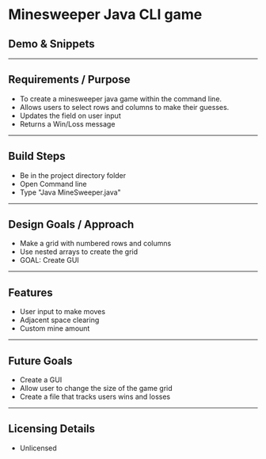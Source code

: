 # Minesweeper Java CLI game



## Demo & Snippets



---

## Requirements / Purpose

-   To create a minesweeper java game within the command line.
-   Allows users to select rows and columns to make their guesses.
-   Updates the field on user input
-   Returns a Win/Loss message

---

## Build Steps
-   Be in the project directory folder
-   Open Command line
-   Type "Java MineSweeper.java"  
---

## Design Goals / Approach

-   Make a grid with numbered rows and columns
-   Use nested arrays to create the grid
-   GOAL: Create GUI

---

## Features

-   User input to make moves
-   Adjacent space clearing
-   Custom mine amount

---

## Future Goals

-   Create a GUI
-   Allow user to change the size of the game grid
-   Create a file that tracks users wins and losses

---


## Licensing Details

-   Unlicensed

